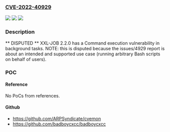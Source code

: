 ### [CVE-2022-40929](https://cve.mitre.org/cgi-bin/cvename.cgi?name=CVE-2022-40929)
![](https://img.shields.io/static/v1?label=Product&message=n%2Fa&color=blue)
![](https://img.shields.io/static/v1?label=Version&message=n%2Fa&color=blue)
![](https://img.shields.io/static/v1?label=Vulnerability&message=n%2Fa&color=brighgreen)

### Description

** DISPUTED ** XXL-JOB 2.2.0 has a Command execution vulnerability in background tasks. NOTE: this is disputed because the issues/4929 report is about an intended and supported use case (running arbitrary Bash scripts on behalf of users).

### POC

#### Reference
No PoCs from references.

#### Github
- https://github.com/ARPSyndicate/cvemon
- https://github.com/badboycxcc/badboycxcc


